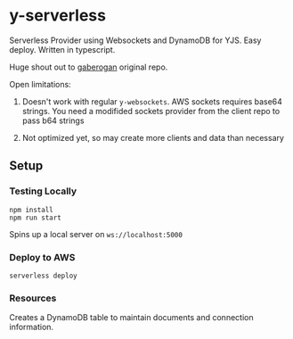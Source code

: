 # y-serverless

 Serverless Provider using Websockets and DynamoDB for YJS. Easy deploy. Written in typescript.

 Huge shout out to [gaberogan](https://github.com/gaberogan/y-websocket-api/) original repo. 

 Open limitations:

 1. Doesn't work with regular `y-websockets`. AWS sockets requires base64 strings. You need a modifided sockets provider from the client repo to pass b64 strings

 2. Not optimized yet, so may create more clients and data than necessary


 ## Setup

 ### Testing Locally
 ```
npm install
npm run start
 ```

 Spins up a local server on `ws://localhost:5000`

### Deploy to AWS
```
serverless deploy
```

### Resources
Creates a DynamoDB table to maintain documents and connection information.